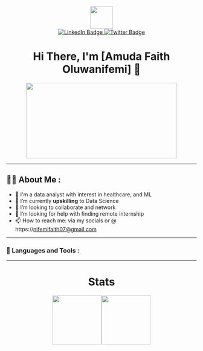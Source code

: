 <div id="header" align="center">
  <img src="https://media.giphy.com/media/M9gbBd9nbDrOTu1Mqx/giphy.gif" width="60"/>
</di>

<div id="badges">
  <a href="https://www.linkedin.com/in/faith-amuda-033736206/">
    <img src="https://img.shields.io/badge/LinkedIn-blue?style=for-the-badge&logo=linkedin&logoColor=white" alt="LinkedIn Badge"/>
  </a>
  <!--
  <a href="your-youtube-URL">
    <img src="https://img.shields.io/badge/YouTube-red?style=for-the-badge&logo=youtube&logoColor=white" alt="Youtube Badge"/>
  </a>
  -->
  
  <a href="https://mobile.twitter.com/nifemifaith07">
    <img src="https://img.shields.io/badge/Twitter-blue?style=for-the-badge&logo=twitter&logoColor=white" alt="Twitter Badge"/>
  </a>
</div>

<div>
  <img src="https://komarev.com/ghpvc/?username=nifemifaith07&style=flat-square&color=blue" alt=""/>
</div>

# Hi There, I'm [Amuda Faith Oluwanifemi] 👋

<div align="center">
  <img src="https://media.giphy.com/media/dWesBcTLavkZuG35MI/giphy.gif" width="400" height="200"/>
</div>

---
<div align="left">

## :woman_technologist: About Me :

<!--
**nifemifaith07/nifemifaith07** is a ✨ _special_ ✨ repository because its `README.md` (this file) appears on your GitHub profile.

Here are some ideas to get you started:
-->
<!--
- 🔭 I’m currently working on
- 💬 Ask me about ...
- 😄 Pronouns: ...
- ⚡ Fun fact: 
-->
- 🙋 I'm a data analyst with interest in healthcare, and ML
- 🌱 I’m currently **upskilling** to Data Science
- 👯 I’m looking to collaborate and network
- 🤔 I’m looking for help with finding remote internship
- 📫 How to reach me: via my socials or @ https://nifemifaith07@gmail.com

---

### :hammer: Languages and Tools :
</div>

<!--
## :books: [how to create impressive README](https://technwzs.com/how-to-create-an-impressive-github-profile-readme/)
-->

---

# Stats

<a href="https://github.com/T=nifemifaith07"><img height="130px" src="https://github-readme-stats.vercel.app/api?username=nifemifaith07&hide_title=true&hide_border=true&show_icons=true&include_all_commits=true&count_private=true&line_height=21&theme=tokyonight" /><!-- wi*quL3fcV --><img height="130px" src="https://github-readme-stats.vercel.app/api/top-langs/?username=nifemifaith07&hide_title=true&hide_border=true&layout=compact&langs_count=10theme=tokyonight&&hide=css,html,shaderlab&theme=tokyonight" /></a> 

